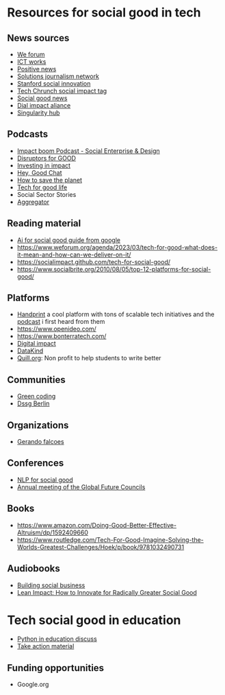 # Resources for social good in tech

## News sources


- [We forum](https://www.weforum.org/agenda/)
- [ICT works](https://www.ictworks.org/)
- [Positive news](https://www.positive.news/)
- [Solutions journalism network](https://www.solutionsjournalism.org/)
- [Stanford social innovation](https://ssir.org/)
- [Tech Chrunch social impact tag](https://techcrunch.com/tag/social-impact/)
- [Social good news](https://socialgoodoutpost.com/social-good-news/)
- [Dial impact aliance](https://dial.global/)
- [Singularity hub](https://singularityhub.com/)


## Podcasts
- [Impact boom Podcast - Social Enterprise & Design](https://open.spotify.com/show/1jCswlDW1L0H42cDjHXIyu?si=306d0c812555492d)
- [Disruptors for GOOD](https://open.spotify.com/show/7mdN8pJBYCEa0w1Ap5fp6o?si=20b763d0de80448e)
- [Investing in impact](https://open.spotify.com/show/07kS7aedmuu874Zcr6inHa?si=68c8412c03734220)
- [Hey, Good Chat](https://open.spotify.com/show/0ZXHBOoBOr9XPh5Cifdg0k?si=ec838da63b7848c2)
- [How to save the planet](https://open.spotify.com/show/6b18dw3bJdLdj3yW3CETOo?si=c92259e4f8774478)
- [Tech for good life](https://open.spotify.com/show/4gVYgayGihu57ybcj2LkJu?si=cba096d105ef4fb5)
- Social Sector Stories
- [Aggregator](https://player.fm/podcasts/Social-Impact)


## Reading material
- [Ai for social good guide from google](https://ai.google/education/social-good-guide/?category=responsibility)
- https://www.weforum.org/agenda/2023/03/tech-for-good-what-does-it-mean-and-how-can-we-deliver-on-it/
- https://socialimpact.github.com/tech-for-social-good/
- https://www.socialbrite.org/2010/08/05/top-12-platforms-for-social-good/

## Platforms
- [Handprint](https://handprint.tech/) a cool platform with tons of scalable tech initiatives and the [podcast](https://open.spotify.com/episode/31NvUqJHEGAUUN46SIoqZA?si=15bb06e164dd4f13) i first heard from them
- https://www.openideo.com/
- https://www.bonterratech.com/
- [Digital impact](https://digitalimpact.io/)
- [DataKind](https://www.datakind.org/)
- [Quill.org](https://www.quill.org/): Non profit to help students to write better

## Communities
- [Green coding](https://www.green-coding.berlin/)
- [Dssg Berlin](https://dssg-berlin.org/)

## Organizations 
- [Gerando falcoes](https://gerandofalcoes.com/)


## Conferences

- [NLP for social good](https://nlp4social.github.io/nlp4socialgood/)
- [Annual meeting of the Global Future Councils](https://www.weforum.org/events/annual-meeting-of-the-global-future-councils-2023/programme?utm_source=sfmc&utm_medium=email&utm_campaign=2814355_Si-public-amgfc23-2&utm_term=&emailType=Strategic%20Intelligence%20Event%20Invitations&ske=MDAxNjgwMDAwMFVJS292QUFI)

## Books

- https://www.amazon.com/Doing-Good-Better-Effective-Altruism/dp/1592409660
- https://www.routledge.com/Tech-For-Good-Imagine-Solving-the-Worlds-Greatest-Challenges/Hoek/p/book/9781032490731


## Audiobooks

- [Building social business](https://www.audible.com/pd/Building-Social-Business-Audiobook/B003JUZBMA?ref_pageloadid=jjJwyDCfNW35j62W&ref=a_library_w_c5_lProduct_2&pf_rd_p=95b555b2-2931-4812-98e1-6535e764d43f&pf_rd_r=21K2PPGQ0A4E9M2NT3W5&pageLoadId=Pxc0cABsN9xpFuUG&creativeId=b5fa8602-fb94-432a-aacc-e3734bed4f97)
- [Lean Impact: How to Innovate for Radically Greater Social Good](https://www.audible.com/pd/Lean-Impact-Audiobook/1469073145?ref_pageloadid=8pjLfPXLfFxuBNXG&ref=a_library_t_c5_libItem_1469073145_1&pf_rd_p=80765e81-b10a-4f33-b1d3-ffb87793d047&pf_rd_r=1PG6K7KH3WS42BMYPDH4&pageLoadId=MtjDaqkKwc6tlb8Q&creativeId=4ee810cf-ac8e-4eeb-8b79-40e176d0a225)

# Tech social good in education

- [Python in education discuss](https://discuss.python.org/c/education/31)
- [Take action material](https://education.python.org/static/guides/Take-Action-Toolkit.pdf)

## Funding opportunities
- Google.org
